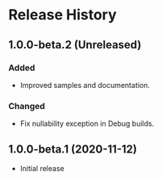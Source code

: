 # Release History

## 1.0.0-beta.2 (Unreleased)

### Added
- Improved samples and documentation.

### Changed
- Fix nullability exception in Debug builds.

## 1.0.0-beta.1 (2020-11-12)
- Initial release

